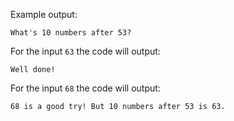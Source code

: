 Example output:
```
What's 10 numbers after 53?
```
For the input `63` the code will output:
```
Well done!
```
For the input `68` the code will output:
```
68 is a good try! But 10 numbers after 53 is 63.
```
